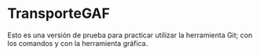 # TransporteGAF
Esto es una versión de prueba para practicar utilizar la herramienta Git; con los comandos y con la herramienta gráfica.
